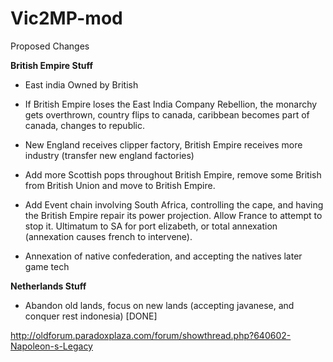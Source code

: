 # Vic2MP-mod

Proposed Changes

**British Empire Stuff**

- East india Owned by British

- If British Empire loses the East India Company Rebellion, the monarchy gets overthrown, country flips to canada, caribbean becomes part of canada, changes to republic.

- New England receives clipper factory, British Empire receives more industry (transfer new england factories) 

- Add more Scottish pops throughout British Empire, remove some British from British Union and move to British Empire.

- Add Event chain involving South Africa, controlling the cape, and having the British Empire repair its power projection. Allow France to attempt to stop it. Ultimatum to SA for port elizabeth, or total annexation (annexation causes french to intervene).

- Annexation of native confederation, and accepting the natives later game tech

**Netherlands Stuff**

- Abandon old lands, focus on new lands (accepting javanese, and conquer rest indonesia) [DONE]



http://oldforum.paradoxplaza.com/forum/showthread.php?640602-Napoleon-s-Legacy
